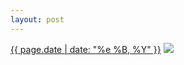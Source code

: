 ```yaml
---
layout: post
---
```


<p>
  <time><a href="/103">{{ page.date | date: "%e %B, %Y" }}</a></time>
  <a href="/103"><img src="{{ site.assets_url }}/103.jpg"/></a>
</p>
